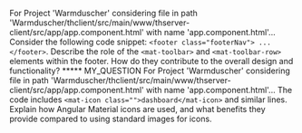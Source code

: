 For Project 'Warmduscher' considering file in path 'Warmduscher/thclient/src/main/www/thserver-client/src/app/app.component.html' with name 'app.component.html'... 
Consider the following code snippet: `<footer class="footerNav"> ... </footer>`. Describe the role of the `<mat-toolbar>` and `<mat-toolbar-row>` elements within the footer. How do they contribute to the overall design and functionality?
***** MY_QUESTION
For Project 'Warmduscher' considering file in path 'Warmduscher/thclient/src/main/www/thserver-client/src/app/app.component.html' with name 'app.component.html'... 
The code includes `<mat-icon class="">dashboard</mat-icon>` and similar lines. Explain how Angular Material icons are used, and what benefits they provide compared to using standard images for icons.